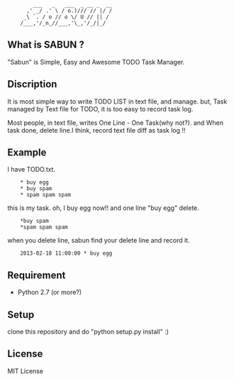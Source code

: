             ___   _   ___  _ __ _  __
          ,' _/ .' \ / o.)/// // |/ /
         _\ `. / o // o \/ U // || / 
        /___,'/_n_//___,'\_,'/_/|_/  
              

What is SABUN ?
---------------
"Sabun" is Simple, Easy and Awesome TODO Task Manager. 

Discription
------------
It is most simple way to write TODO LIST in text file, and manage. but, Task managed by Text file for TODO, it is too easy to record task log.

Most people, in text file, writes One Line - One Task(why not?). and When task done, delete line.I think, record text file diff as task log !!

Example
----

I have TODO.txt.

        * buy egg
        * buy spam
        * spam spam spam

this is my task. oh, I buy egg now!! and one line "buy egg" delete.

        *buy spam
        *spam spam spam

when you delete line, sabun find your delete line and record it.

        2013-02-18 11:00:00 * buy egg

Requirement
-----------
* Python 2.7 (or more?)

Setup
-----

clone this repository and do "python setup.py install" :)

License
-------

MIT License
